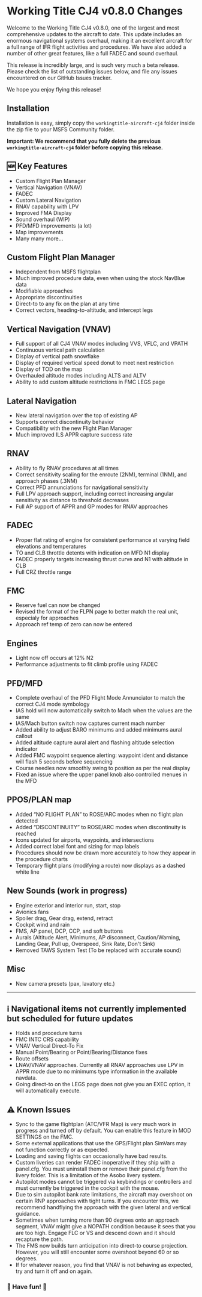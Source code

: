 # Working Title CJ4 v0.8.0 Changes

Welcome to the Working Title CJ4 v0.8.0, one of the largest and most comprehensive updates to the aircraft to date. This update includes an enormous navigational systems overhaul, making it an excellent aircraft for a full range of IFR flight activities and procedures. We have also added a number of other great features, like a full FADEC and sound overhaul.

This release is incredibly large, and is such very much a beta release. Please check the list of outstanding issues below, and file any issues encountered on our GitHub Issues tracker.

We hope you enjoy flying this release!

## Installation
Installation is easy, simply copy the `workingtitle-aircraft-cj4` folder inside the zip file to your MSFS Community folder. 

**Important: We recommend that you fully delete the previous `workingtitle-aircraft-cj4` folder before copying this release.**

## 🆕 Key Features
* Custom Flight Plan Manager
* Vertical Navigation (VNAV)
* FADEC
* Custom Lateral Navigation
* RNAV capability with LPV
* Improved FMA Display
* Sound overhaul (WIP)
* PFD/MFD improvements (a lot)
* Map improvements
* Many many more...

## Custom Flight Plan Manager
* Independent from MSFS flightplan
* Much improved procedure data, even when using the stock NavBlue data
* Modifiable approaches
* Appropriate discontinuities
* Direct-to to any fix on the plan at any time
* Correct vectors, heading-to-altitude, and intercept legs

## Vertical Navigation (VNAV)
* Full support of all CJ4 VNAV modes including VVS, VFLC, and VPATH
* Continuous vertical path calculation
* Display of vertical path snowflake
* Display of required vertical speed donut to meet next restriction
* Display of TOD on the map
* Overhauled altitude modes including ALTS and ALTV
* Ability to add custom altitude restrictions in FMC LEGS page

## Lateral Navigation
* New lateral navigation over the top of existing AP
* Supports correct discontinuity behavior
* Compatibility with the new Flight Plan Manager
* Much improved ILS APPR capture success rate

## RNAV
* Ability to fly RNAV procedures at all times
* Correct sensitivity scaling for the enroute (2NM), terminal (1NM), and approach phases (.3NM)
* Correct PFD annunciations for navigational sensitivity
* Full LPV approach support, including correct increasing angular sensitivity as distance to threshold decreases
* Full AP support of APPR and GP modes for RNAV approaches

## FADEC
* Proper flat rating of engine for consistent performance at varying field elevations and temperatures
* TO and CLB throttle detents with indication on MFD N1 display
* FADEC properly targets increasing thrust curve and N1 with altitude in CLB
* Full CRZ throttle range

## FMC
* Reserve fuel can now be changed
* Revised the format of the FLPN page to better match the real unit, especialy for approaches
* Approach ref temp of zero can now be entered

## Engines
* Light now off occurs at 12% N2
* Performance adjustments to fit climb profile using FADEC

## PFD/MFD
* Complete overhaul of the PFD Flight Mode Annunciator to match the correct CJ4 mode symbology 
* IAS hold will now automatically switch to Mach when the values are the same
* IAS/Mach button switch now captures current mach number
* Added ability to adjust BARO minimums and added minimums aural callout
* Added altitude capture aural alert and flashing altitude selection indicator
* Added FMC waypoint sequence alerting: waypoint ident and distance will flash 5 seconds before sequencing
* Course needles now smoothly swing to position as per the real display
* Fixed an issue where the upper panel knob also controlled menues in the MFD

## PPOS/PLAN map
* Added “NO FLIGHT PLAN” to ROSE/ARC modes when no flight plan detected
* Added “DISCONTINUITY” to ROSE/ARC modes when discontinuity is reached
* Icons updated for airports, waypoints, and intersections
* Added correct label font and sizing for map labels
* Procedures should now be drawn more accurately to how they appear in the procedure charts
* Temporary flight plans (modifying a route) now displays as a dashed white line

## New Sounds (work in progress)
* Engine exterior and interior run, start, stop
* Avionics fans
* Spoiler drag, Gear drag, extend, retract
* Cockpit wind and rain
* FMS, AP panel, DCP, CCP, and soft buttons
* Aurals (Altitude Alert, Minimums, AP disconnect, Caution/Warning, Landing Gear, Pull up, Overspeed, Sink Rate, Don't Sink)
* Removed TAWS System Test (To be replaced with accurate sound)

## Misc
* New camera presets (pax, lavatory etc.)

---
## ℹ️ Navigational items not currently implemented but scheduled for future updates
* Holds and procedure turns
* FMC INTC CRS capability
* VNAV Vertical Direct-To Fix
* Manual Point/Bearing or Point/Bearing/Distance fixes
* Route offsets
* LNAV/VNAV approaches. Currently all RNAV approaches use LPV in APPR mode due to no minimums type information in the available navdata.
* Going direct-to on the LEGS page does not give you an EXEC option, it will automatically execute.

## ⚠️ Known Issues
* Sync to the game flightplan (ATC/VFR Map) is very much work in progress and turned off by default. You can enable this feature in MOD SETTINGS on the FMC.
* Some external applications that use the GPS/Flight plan SimVars may not function correctly or as expected.
* Loading and saving flights can occasionally have bad results.
* Custom liveries can render FADEC inoperative if they ship with a panel.cfg. You must uninstall them or remove their panel.cfg from the livery folder. This is a limitation of the Asobo livery system.
* Autopilot modes cannot be triggered via keybindings or controllers and must currently be triggered in the cockpit with the mouse.
* Due to sim autopilot bank rate limitations, the aircraft may overshoot on certain RNP approaches with tight turns. If you encounter this, we recommend handflying the approach with the given lateral and vertical guidance.
* Sometimes when turning more than 90 degrees onto an approach segment, VNAV might give a NOPATH condition because it sees that you are too high.  Engage FLC or VS and descend down and it should recapture the path.
* The FMS now builds turn anticipation into direct-to course projection. However, you will still encounter some overshoot beyond 60 or so degrees.
* If for whatever reason, you find that VNAV is not behaving as expected, try and turn it off and on again.

### 🎅 Have fun! 🎅
